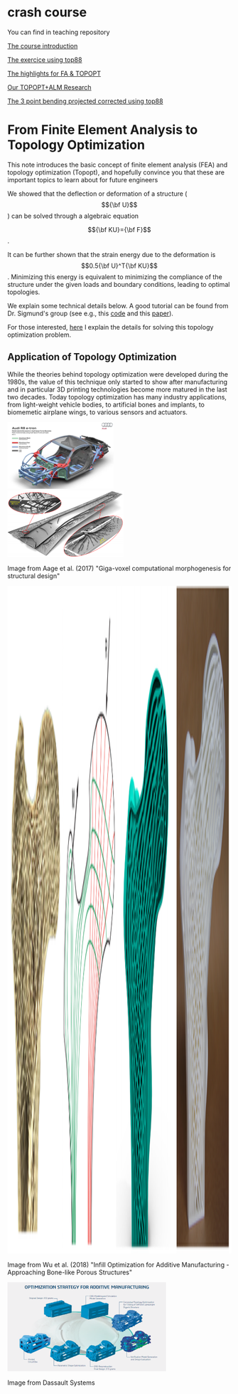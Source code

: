# crash course

You can find in teaching repository 

[The course introduction](https://github.com/jomorlier/ALMcourse/blob/master/teaching/TOPOPT_intro2018.pdf)

[The exercice using top88](https://github.com/jomorlier/ALMcourse/blob/master/teaching/BE_Topopt_eleve.pdf)

[The highlights for FA & TOPOPT](https://github.com/jomorlier/ALMcourse/blob/master/teaching/Higlights_FA_JM.pdf)

[Our TOPOPT+ALM Research](https://github.com/jomorlier/ALMcourse/blob/master/teaching/TOPOPT&ALM_SUPAERO.pdf)

[The 3 point bending projected corrected using top88](https://github.com/jomorlier/ALMcourse/blob/master/top88/topopt_3ptBENDING.html)



# From Finite Element Analysis to Topology Optimization

This note introduces the basic concept of finite element analysis (FEA) and topology optimization (Topopt), 
and hopefully convince you that these are important topics to learn about for future 
engineers 

We showed that the deflection or deformation of a structure ($${\bf U}$$) can be solved through a algebraic equation 

$${\bf KU}={\bf F}$$.

It can be further shown that the strain energy due to the deformation is $$0.5{\bf U}^T{\bf KU}$$. Minimizing this energy
 is equivalent to minimizing the compliance of the structure under the given loads and boundary conditions, leading to 
 optimal topologies. 

We explain some technical details below. A good tutorial can be found from Dr. Sigmund's group (see e.g., 
this [code](http://www.topopt.dtu.dk/?q=node/751) and this [paper](http://www.topopt.dtu.dk/files/TopOpt88.pdf)).


For those interested, [here](http://designinformaticslab.github.io/designopt_tutorial/2017/10/26/topologyopt.html) 
I explain the details for solving this topology optimization problem.

## Application of Topology Optimization

While the theories behind topology optimization were developed during the 1980s, the value of this technique 
only started to show after manufacturing and in particular 3D printing technologies become 
more matured in the last two decades. Today topology optimization has many industry applications, from 
light-weight vehicle bodies, to artificial bones and implants, to biomemetic airplane wings, 
to various sensors and actuators.

<img src="/_images/mechdesign/featop4.jpg" alt="Drawing" style="height: 150px;"/> 

<img src="/_images/mechdesign/featop7.png" alt="Drawing" style="height: 150px;"/> 

Image from Aage et al. (2017) "Giga-voxel computational morphogenesis for structural design"

<img src="/_images/mechdesign/featop5.png" alt="Drawing" style="height: 1500px;"/> 

Image from Wu et al. (2018) "Infill Optimization for Additive Manufacturing - Approaching Bone-like Porous Structures"

<img src="/_images/mechdesign/featop6.png" alt="Drawing" style="height: 200px;"/> 

Image from Dassault Systems



